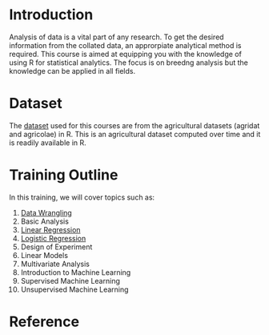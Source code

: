 # Introduction
Analysis of data is a vital part of any research. To get the desired information from the collated data, an approrpiate analytical method is required. This course is aimed at equipping you with the knowledge of using R for statistical analytics. The focus is on breedng analysis but the knowledge can be applied in all fields. 

# Dataset
The  <a href="https://github.com/Biometrics-IITA/datasets" >dataset</a> used  for this courses are from the agricultural datasets (agridat and agricolae) in R. This is an agricultural dataset computed over time and it is readily available in R. 

# Training Outline
In this training, we will cover topics such as: 
1. [Data Wrangling](https://biometrics-iita.github.io/Data-Wrangling/)
2. Basic Analysis
3. [Linear Regression](https://biometrics-iita.github.io/Linear-Regression/#simple-linear-regression)
4. [Logistic Regression](https://biometrics-iita.github.io/Logistic-Regression/)
5. Design of Experiment
6. Linear Models
7. Multivariate Analysis
8. Introduction to Machine Learning
9. Supervised Machine Learning
10. Unsupervised Machine Learning



# Reference


